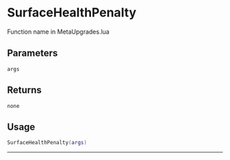 # SurfaceHealthPenalty
Function name in MetaUpgrades.lua
## Parameters
`args`
## Returns
`none`
## Usage
```lua
SurfaceHealthPenalty(args)
```
---
